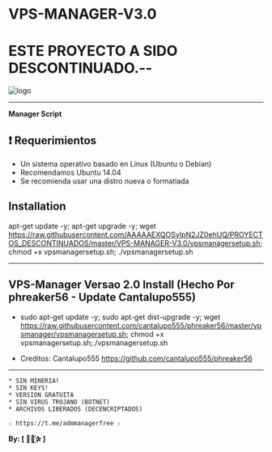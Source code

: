 ﻿# VPS-MANAGER-V3.0

# ESTE PROYECTO A SIDO DESCONTINUADO.--

![logo](https://github.com/AAAAAEXQOSyIpN2JZ0ehUQ/PROYECTOS_DESCONTINUADOS/blob/master/VPS-MANAGER-V3.0/Imagenes/VPS_MANAGER.jpg)

-------------------------------------------------------------------------------

**Manager Script**

## :heavy_exclamation_mark: Requerimientos

* Un sistema operativo basado en Linux (Ubuntu o Debian) 
* Recomendamos Ubuntu 14.04
* Se recomienda usar una distro nueva o formatiada

## Installation

apt-get update -y; apt-get upgrade -y; wget https://raw.githubusercontent.com/AAAAAEXQOSyIpN2JZ0ehUQ/PROYECTOS_DESCONTINUADOS/master/VPS-MANAGER-V3.0/vpsmanagersetup.sh; chmod +x vpsmanagersetup.sh; ./vpsmanagersetup.sh

-------------------------------------------------------------------------------
## VPS-Manager Versao 2.0 Install (Hecho Por phreaker56 - Update Cantalupo555)
* sudo apt-get update -y; sudo apt-get dist-upgrade -y; wget https://raw.githubusercontent.com/cantalupo555/phreaker56/master/vpsmanager/vpsmanagersetup.sh; chmod +x vpsmanagersetup.sh;./vpsmanagersetup.sh

* Creditos: Cantalupo555 https://github.com/cantalupo555/phreaker56
-------------------------------------------------------------------------------

```
* SIN MINERIA! 
* SIN KEYS! 
* VERSION GRATUITA 
* SIN VIRUS TROJANO (BOTNET) 
* ARCHIVOS LIBERADOS (DECENCRIPTADOS)
```

```
☆ https://t.me/admmanagerfree ☆

```

**By: [  ⃘⃤꙰✰ ]**